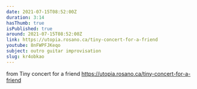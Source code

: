 ```yaml
---
date: 2021-07-15T08:52:00Z
duration: 3:14
hasThumb: true
isPublished: true
around: 2021-07-15T08:52:00Z
link: https://utopia.rosano.ca/tiny-concert-for-a-friend
youtube: 8nFWPFJKeqo
subject: outro guitar improvisation
slug: kr4obkao
---
```

from Tiny concert for a friend https://utopia.rosano.ca/tiny-concert-for-a-friend
